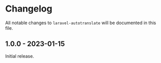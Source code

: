 # Changelog

All notable changes to `laravel-autotranslate` will be documented in this file.

## 1.0.0 - 2023-01-15

Initial release.
